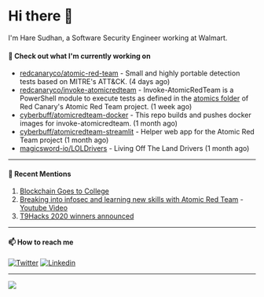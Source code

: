 # Hi there 👋

I'm Hare Sudhan, a Software Security Engineer working at Walmart. 

#### 👷 Check out what I'm currently working on

- [redcanaryco/atomic-red-team](https://github.com/redcanaryco/atomic-red-team) - Small and highly portable detection tests based on MITRE&#39;s ATT&amp;CK. (4 days ago)
- [redcanaryco/invoke-atomicredteam](https://github.com/redcanaryco/invoke-atomicredteam) - Invoke-AtomicRedTeam is a PowerShell module to execute tests as defined in the [atomics folder](https://github.com/redcanaryco/atomic-red-team/tree/master/atomics) of Red Canary&#39;s Atomic Red Team project. (1 week ago)
- [cyberbuff/atomicredteam-docker](https://github.com/cyberbuff/atomicredteam-docker) - This repo builds and pushes docker images for invoke-atomicredteam. (1 month ago)
- [cyberbuff/atomicredteam-streamlit](https://github.com/cyberbuff/atomicredteam-streamlit) - Helper web app for the Atomic Red Team project (1 month ago)
- [magicsword-io/LOLDrivers](https://github.com/magicsword-io/LOLDrivers) - Living Off The Land Drivers (1 month ago)

---------------------------------------------------------------------------------------------------------------------------------------------------------------------------------

#### 🙇 Recent Mentions

1. [Blockchain Goes to College](https://www.coindesk.com/blockchain-goes-to-college)
2. [Breaking into infosec and learning new skills with Atomic Red Team](https://redcanary.com/blog/breaking-into-infosec-atomic-red-team/) - [Youtube Video](https://www.youtube.com/watch?v=t0rwyuPoZ-E)
3. [T9Hacks 2020 winners announced](https://www.colorado.edu/atlas/2020/02/18/t9hacks-2020-winners-announced)

---------------------------------------------------------------------------------------------------------------------------------------------------------------------------------
#### 📫 How to reach me

[![Twitter](https://img.shields.io/badge/-cyb3rbuff-blue?style=flat-square&logo=twitter&logoColor=white)](https://twitter.com/cyb3rbuff)
[![Linkedin](https://img.shields.io/badge/-haresudhan-blue?style=flat-square&logo=linkedin&logoColor=white)](https://linkedin.com/in/haresudhan)

---------------------------------------------------------------------------------------------------------------------------------------------------------------------------------

<img src="https://github-readme-stats.vercel.app/api?username=cyberbuff&show_icons=true&count_private=true&theme=dracula&custom_title=Github%20Stats&title_color=blue&hide_border=true">
